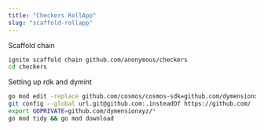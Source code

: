 ```yaml
---
title: "Checkers RollApp"
slug: "scaffold-rollapp"
---
```


Scaffold chain

```sh
ignite scaffold chain github.com/anonymous/checkers
cd checkers
```

Setting up rdk and dymint

```sh
go mod edit -replace github.com/cosmos/cosmos-sdk=github.com/dymensionxyz/rdk@fc570f8d50205d2833405367b12aedf18c658f51
git config --global url.git@github.com:.insteadOf https://github.com/
export GOPRIVATE=github.com/dymensionxyz/*
go mod tidy && go mod download
```
